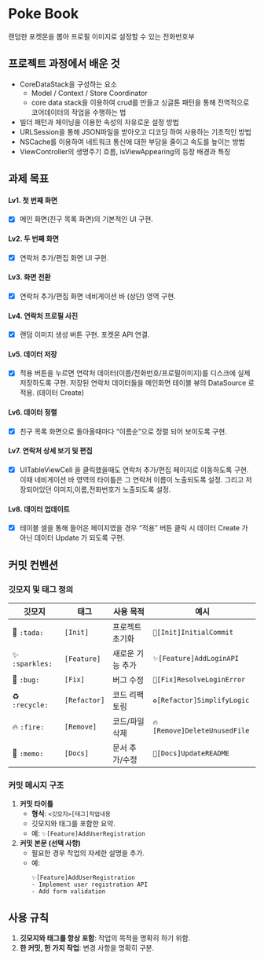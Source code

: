 # Poke Book
랜덤한 포켓몬을 뽑아 프로필 이미지로 설정할 수 있는 전화번호부


## 프로젝트 과정에서 배운 것
- CoreDataStack을 구성하는 요소
  - Model / Context / Store Coordinator
  - core data stack을 이용하여 crud를 만들고 싱글톤 패턴을 통해 전역적으로 코어데이터의 작업을 수행하는 법
- 빌더 패턴과 체이닝을 이용한 속성의 자유로운 설정 방법
- URLSession을 통해 JSON파일을 받아오고 디코딩 하여 사용하는 기초적인 방법
- NSCache를 이용하여 네트워크 통신에 대한 부담을 줄이고 속도를 높이는 방법
- ViewController의 생명주기 흐름, isViewAppearing의 등장 배경과 특징

## 과제 목표
#### Lv1. 첫 번째 화면
- [X] 메인 화면(친구 목록 화면)의 기본적인 UI 구현. 

#### Lv2. 두 번째 화면
- [x] 연락처 추가/편집 화면 UI 구현.

#### Lv3. 화면 전환
- [x] 연락처 추가/편집 화면 네비게이션 바 (상단) 영역 구현.

#### Lv4. 연락처 프로필 사진
- [x] 랜덤 이미지 생성 버튼 구현. 포켓몬 API 연결.

#### Lv5. 데이터 저장
- [x] 적용 버튼을 누르면 연락처 데이터(이름/전화번호/프로필이미지)를 디스크에 실제 저장하도록 구현. 저장된 연락처 데이터들을 메인화면 테이블 뷰의 DataSource 로 적용. (데이터 Create)

#### Lv6. 데이터 정렬
- [x] 친구 목록 화면으로 돌아올때마다 “이름순”으로 정렬 되어 보이도록 구현.

#### Lv7. 연락처 상세 보기 및 편집
- [x] UITableViewCell 을 클릭했을때도 연락처 추가/편집 페이지로 이동하도록 구현. 이때 네비게이션 바 영역의 타이틀은 그 연락처 이름이 노출되도록 설정. 그리고 저장되어있던 이미지,이름,전화번호가 노출되도록 설정.

#### Lv8. 데이터 업데이트 
- [x]  테이블 셀을 통해 들어온 페이지였을 경우 “적용” 버튼 클릭 시 데이터 Create 가 아닌 데이터 Update 가 되도록 구현.


## 커밋 컨벤션
### 깃모지 및 태그 정의
| **깃모지**  | **태그**      | **사용 목적**           | **예시**                         |
|-------------|---------------|-------------------------|----------------------------------|
| 🎉 `:tada:` | `[Init]`      | 프로젝트 초기화         | `🎉[Init]InitialCommit`          |
| ✨ `:sparkles:` | `[Feature]` | 새로운 기능 추가        | `✨[Feature]AddLoginAPI`         |
| 🐛 `:bug:`  | `[Fix]`       | 버그 수정               | `🐛[Fix]ResolveLoginError`       |
| ♻️ `:recycle:` | `[Refactor]` | 코드 리팩토링           | `♻️[Refactor]SimplifyLogic`      |
| 🔥 `:fire:` | `[Remove]`    | 코드/파일 삭제          | `🔥[Remove]DeleteUnusedFile`     |
| 📝 `:memo:` | `[Docs]`      | 문서 추가/수정          | `📝[Docs]UpdateREADME`           |

### 커밋 메시지 구조
1. **커밋 타이틀**
   - **형식**: `<깃모지>[태그]작업내용`
   - 깃모지와 태그를 포함한 요약.
   - 예: `✨[Feature]AddUserRegistration`
3. **커밋 본문 (선택 사항)**  
   - 필요한 경우 작업의 자세한 설명을 추가.
   - 예:
     ```
     ✨[Feature]AddUserRegistration
     - Implement user registration API
     - Add form validation
     ```

## 사용 규칙
1. **깃모지와 태그를 항상 포함**: 작업의 목적을 명확히 하기 위함.
2. **한 커밋, 한 가지 작업**: 변경 사항을 명확히 구분.
